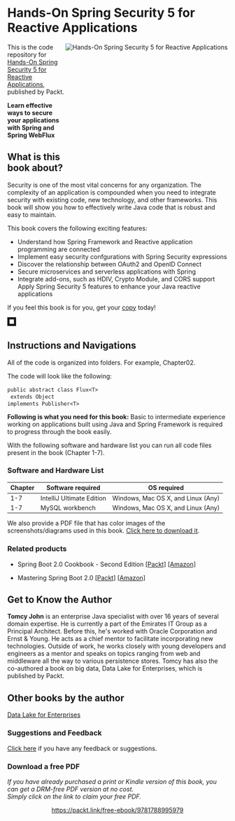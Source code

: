 # Hands-On Spring Security 5 for Reactive Applications

<a href="https://www.packtpub.com/application-development/hands-spring-security-5-reactive-applications?utm_source=github&utm_medium=repository&utm_campaign=9781788995979 "><img src="https://dz13w8afd47il.cloudfront.net/sites/default/files/imagecache/ppv4_main_book_cover/B10167_cover.png" alt="Hands-On Spring Security 5 for Reactive Applications" height="256px" align="right"></a>

This is the code repository for [Hands-On Spring Security 5 for Reactive Applications](https://www.packtpub.com/application-development/hands-spring-security-5-reactive-applications?utm_source=github&utm_medium=repository&utm_campaign=9781788995979), published by Packt.

**Learn effective ways to secure your applications with Spring and Spring WebFlux**

## What is this book about?
Security is one of the most vital concerns for any organization. The complexity of an application is compounded when you need to integrate security with existing code, new technology, and other frameworks. This book will show you how to effectively write Java code that is robust and easy to maintain.

This book covers the following exciting features:
* Understand how Spring Framework and Reactive application programming are connected 
* Implement easy security confgurations with Spring Security expressions 
* Discover the relationship between OAuth2 and OpenID Connect 
* Secure microservices and serverless applications with Spring 
* Integrate add-ons, such as HDIV, Crypto Module, and CORS support 
Apply Spring Security 5 features to enhance your Java reactive applications 

If you feel this book is for you, get your [copy](https://www.amazon.com/dp/1-788-99597-X) today!

<a href="https://www.packtpub.com/?utm_source=github&utm_medium=banner&utm_campaign=GitHubBanner"><img src="https://raw.githubusercontent.com/PacktPublishing/GitHub/master/GitHub.png" 
alt="https://www.packtpub.com/" border="5" /></a>

## Instructions and Navigations
All of the code is organized into folders. For example, Chapter02.

The code will look like the following:
```
public abstract class Flux<T>
 extends Object
implements Publisher<T>
```

**Following is what you need for this book:**
Basic to intermediate experience working on applications built using Java and
Spring Framework is required to progress through the book easily.

With the following software and hardware list you can run all code files present in the book (Chapter 1-7).
### Software and Hardware List
| Chapter | Software required | OS required |
| -------- | ------------------------------------ | ----------------------------------- |
| 1-7 | IntelliJ Ultimate Edition | Windows, Mac OS X, and Linux (Any) |
| 1-7 | MySQL workbench | Windows, Mac OS X, and Linux (Any) |

We also provide a PDF file that has color images of the screenshots/diagrams used in this book. [Click here to download it](https://www.packtpub.com/sites/default/files/downloads/HandsOnSpringSecurity5forReactiveApplications_ColorImages.pdf).

### Related products
* Spring Boot 2.0 Cookbook - Second Edition [[Packt]](https://www.packtpub.com/application-development/spring-boot-cookbook-second-edition?utm_source=github&utm_medium=repository&utm_campaign=9781787129825) [[Amazon]](https://www.amazon.com/dp/1787129829)

* Mastering Spring Boot 2.0 [[Packt]](https://www.packtpub.com/application-development/mastering-spring-boot-20?utm_source=github&utm_medium=repository&utm_campaign=) [[Amazon]](https://www.amazon.com/dp/1787127567)

## Get to Know the Author
**Tomcy John**
is an enterprise Java specialist with over 16 years of several domain expertise. He is currently a part of the Emirates IT Group as a Principal Architect. Before this, he's worked with Oracle Corporation and Ernst & Young. He acts as a chief mentor to facilitate incorporating new technologies. Outside of work, he works closely with young developers and engineers as a mentor and speaks on topics ranging from web and middleware all the way to various persistence stores. Tomcy has also the co-authored a book on big data, Data Lake for Enterprises, which is published by Packt.

## Other books by the author
[Data Lake for Enterprises](https://www.packtpub.com/big-data-and-business-intelligence/data-lake-enterprises?utm_source=github&utm_medium=repository&utm_campaign=9781787281349)

### Suggestions and Feedback
[Click here](https://docs.google.com/forms/d/e/1FAIpQLSdy7dATC6QmEL81FIUuymZ0Wy9vH1jHkvpY57OiMeKGqib_Ow/viewform) if you have any feedback or suggestions.
### Download a free PDF

 <i>If you have already purchased a print or Kindle version of this book, you can get a DRM-free PDF version at no cost.<br>Simply click on the link to claim your free PDF.</i>
<p align="center"> <a href="https://packt.link/free-ebook/9781788995979">https://packt.link/free-ebook/9781788995979 </a> </p>